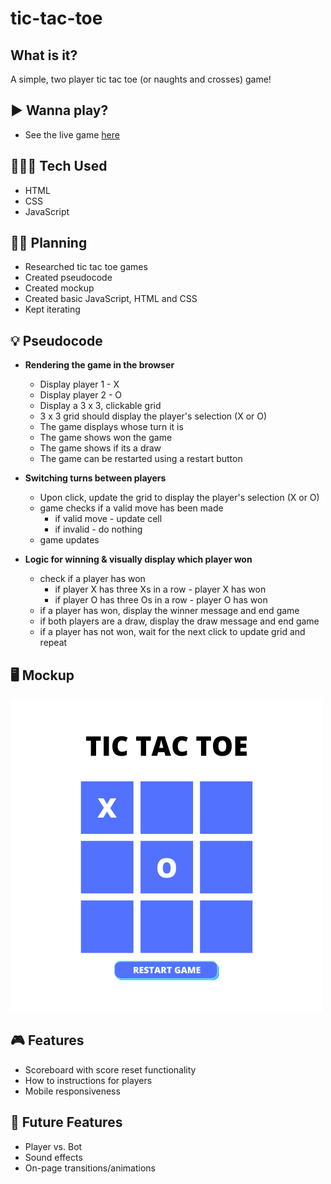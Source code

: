 # tic-tac-toe

## What is it?
A simple, two player tic tac toe (or naughts and crosses) game!

## ▶️ Wanna play?
- See the live game [here](https://kaytawho.github.io/tic-tac-toe/)

## 👩🏾‍💻 Tech Used

-   HTML
-   CSS
-   JavaScript

## ✍🏾 Planning
- Researched tic tac toe games
- Created pseudocode
- Created mockup
- Created basic JavaScript, HTML and CSS
- Kept iterating


## 💡 Pseudocode

- **Rendering the game in the browser**
    - Display player 1 - X
    - Display player 2 - O
    - Display a 3 x 3, clickable grid
    - 3 x 3 grid should display the player's selection (X or O)
    - The game displays whose turn it is
    - The game shows won the game
    - The game shows if its a draw
    - The game can be restarted using a restart button
    
- **Switching turns between players**
    - Upon click, update the grid to display the player's selection (X or O)
    - game checks if a valid move has been made
        - if valid move - update cell
        - if invalid - do nothing
    - game updates
    
- **Logic for winning & visually display which player won**
    - check if a player has won
        - if player X has three Xs in a row - player X has won
        - if player O has three Os in a row - player O has won
    - if a player has won, display the winner message and end game
    - if both players are a draw, display the draw message and end game
    - if a player has not won, wait for the next click to update grid and repeat


## 🖥️ Mockup
![game mockup](tic-tac-toe-mockup.png)

## 🎮 Features
- Scoreboard with score reset functionality
- How to instructions for players
- Mobile responsiveness

## 👾 Future Features
- Player vs. Bot
- Sound effects
- On-page transitions/animations
